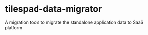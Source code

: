 # tilespad-data-migrator
A migration tools to migrate the standalone application data to SaaS platform
